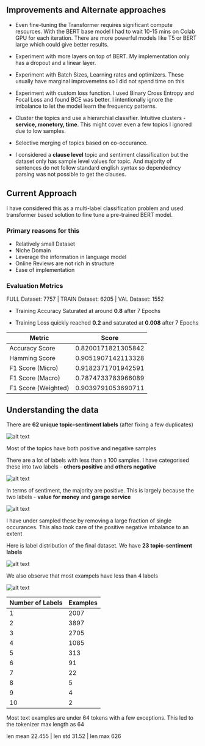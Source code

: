 ## Improvements and Alternate approaches

- Even fine-tuning the Transformer requires significant compute resources. With the BERT base model I had to wait 10-15 mins on Colab GPU for each iteration. There are more powerful models like T5 or BERT large which could give better results.

- Experiment with more layers on top of BERT. My implementation only has a dropout and a linear layer.

- Experiment with Batch Sizes, Learning rates and optimizers. These usually have marginal improvemetns so I did not spend time on this

- Experiment with custom loss function. I used Binary Cross Entropy and Focal Loss and found BCE was better. I intentionally ignore the imbalance to let the model learn the frequency patterns.

- Cluster the topics and use a hierarchial classifier. Intuitive clusters - **service, monetory, time**. This might cover even a few topics I ignored due to low samples.

- Selective merging of topics based on co-occurance.

- I considered a **clause level** topic and sentiment classification but the dataset only has sample level values for topic. And majority of sentences do not follow standard english syntax so dependedncy parsing was not possible to get the clauses.

## Current Approach 

I have considered this as a multi-label classification problem and used transformer based solution to fine tune a pre-trained BERT model. 

### Primary reasons for this
- Relatively small Dataset
- Niche Domain
- Leverage the information in language model
- Online Reviews are not rich in structure
- Ease of implementation

### Evaluation Metrics

FULL Dataset: 7757 | TRAIN Dataset: 6205 | VAL Dataset: 1552

- Training Accuracy Saturated at around **0.8** after 7 Epochs

- Training Loss quickly reached **0.2** and saturated at **0.008** after 7 Epochs

| Metric | Score |
| --- | --- |
| Accuracy Score | 0.8200171821305842 |
| Hamming Score | 0.9051907142113328 |
| F1 Score (Micro) | 0.9182371701942591 |
| F1 Score (Macro) | 0.7874733783966089 |
| F1 Score (Weighted)| 0.9039791053690711 |

## Understanding the data

There are **62 unique topic-sentiment labels** (after fixing a few duplicates)

![alt text](https://github.com/sampathkethineedi/sentisum-topic-sentiment/blob/master/approach/labels_dist.png?raw=true)

Most of the topics have both positive and negative samples

There are a lot of labels with less than a 100 samples. I have categorised these into two labels - **others positive** and **others negative**

![alt text](https://github.com/sampathkethineedi/sentisum-topic-sentiment/blob/master/approach/labels_low_sample.png?raw=true)

In terms of sentiment, the majority are positive. This is largely because the two labels - **value for money** and **garage service**

![alt text](https://github.com/sampathkethineedi/sentisum-topic-sentiment/blob/master/approach/pos_neg.png?raw=true)

I have under sampled these by removing a large fraction of single occurances. This also took care of the positive negative imbalance to an extent

Here is label distribution of the final dataset. We have **23 topic-sentiment labels**

![alt text](https://github.com/sampathkethineedi/sentisum-topic-sentiment/blob/master/approach/labels_all_2.png?raw=true)

We also observe that most exampels have less than 4 labels

![alt text](https://github.com/sampathkethineedi/sentisum-topic-sentiment/blob/master/approach/labels_len.png?raw=true)

| Number of Labels | Examples |
| --- | --- |
| 1 | 2007 |
| 2 | 3897 |
| 3 | 2705 |
| 4 | 1085 |
| 5 | 313 |
| 6 | 91 |
| 7 | 22 |
| 8 | 5 |
| 9 | 4 |
| 10 | 2 |

Most text examples are under 64 tokens with a few exceptions. This led to the tokenizer max length as 64

len mean 22.455 | len std 31.52 | len max 626

